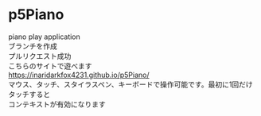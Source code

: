 # p5Piano
piano play application  
ブランチを作成  
プルリクエスト成功  
こちらのサイトで遊べます  
https://inaridarkfox4231.github.io/p5Piano/  
マウス、タッチ、スタイラスペン、キーボードで操作可能です。最初に1回だけタッチすると  
コンテキストが有効になります
